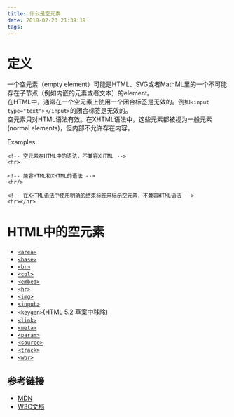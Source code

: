 ```yaml
---
title: 什么是空元素
date: 2018-02-23 21:39:19
tags:
---
```


# 定义
一个空元素（empty element）可能是HTML、SVG或者MathML里的一个不可能存在子节点（例如内嵌的元素或者文本）的element。   
在HTML中，通常在一个空元素上使用一个闭合标签是无效的。例如`<input type="text"></input>`的闭合标签是无效的。  
空元素只对HTML语法有效。在XHTML语法中，这些元素都被视为一般元素(normal elements)，但内部不允许存在内容。

Examples:
```
<!-- 空元素在HTML中的语法，不兼容XHTML -->
<hr>

<!-- 兼容HTML和XHTML的语法 -->
<hr/>

<!-- 在XHTML语法中使用明确的结束标签来标示空元素，不兼容HTML语法 -->
<hr></hr>
```

#  HTML中的空元素
* [`<area>`](https://developer.mozilla.org/zh-CN/docs/Web/HTML/Element/area)
* [`<base>`](https://developer.mozilla.org/zh-CN/docs/Web/HTML/Element/base)
* [`<br>`](https://developer.mozilla.org/zh-CN/docs/Web/HTML/Element/br)
* [`<col>`](https://developer.mozilla.org/zh-CN/docs/Web/HTML/Element/col)
* [`<embed>`](https://developer.mozilla.org/zh-CN/docs/Web/HTML/Element/embed)
* [`<hr>`](https://developer.mozilla.org/zh-CN/docs/Web/HTML/Element/hr)
* [`<img>`](https://developer.mozilla.org/zh-CN/docs/Web/HTML/Element/img)
* [`<input>`](https://developer.mozilla.org/zh-CN/docs/Web/HTML/Element/input)
* [`<keygen>`](https://developer.mozilla.org/zh-CN/docs/Web/HTML/Element/keygen)(HTML 5.2 草案中移除)
* [`<link>`](https://developer.mozilla.org/zh-CN/docs/Web/HTML/Element/link)
* [`<meta>`](https://developer.mozilla.org/zh-CN/docs/Web/HTML/Element/meta)
* [`<param>`](https://developer.mozilla.org/zh-CN/docs/Web/HTML/Element/param)
* [`<source>`](https://developer.mozilla.org/zh-CN/docs/Web/HTML/Element/source)
* [`<track>`](https://developer.mozilla.org/zh-CN/docs/Web/HTML/Element/track)
* [`<wbr>`](https://developer.mozilla.org/zh-CN/docs/Web/HTML/Element/wbr)

## 参考链接
* [MDN](https://developer.mozilla.org/zh-CN/docs/Glossary/%E7%A9%BA%E5%85%83%E7%B4%A0)
* [W3C文档](https://dev.w3.org/html5/html-author/#void)